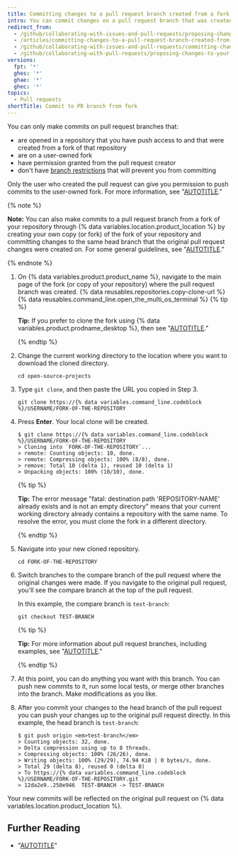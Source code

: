 ```yaml
---
title: Committing changes to a pull request branch created from a fork
intro: You can commit changes on a pull request branch that was created from a fork of your repository with permission from the pull request creator.
redirect_from:
  - /github/collaborating-with-issues-and-pull-requests/proposing-changes-to-your-work-with-pull-requests/committing-changes-to-a-pull-request-branch-created-from-a-fork
  - /articles/committing-changes-to-a-pull-request-branch-created-from-a-fork
  - /github/collaborating-with-issues-and-pull-requests/committing-changes-to-a-pull-request-branch-created-from-a-fork
  - /github/collaborating-with-pull-requests/proposing-changes-to-your-work-with-pull-requests/committing-changes-to-a-pull-request-branch-created-from-a-fork
versions:
  fpt: '*'
  ghes: '*'
  ghae: '*'
  ghec: '*'
topics:
  - Pull requests
shortTitle: Commit to PR branch from fork
---
```

You can only make commits on pull request branches that:
- are opened in a repository that you have push access to and that were created from a fork of that repository
- are on a user-owned fork
- have permission granted from the pull request creator
- don't have [branch restrictions](/repositories/configuring-branches-and-merges-in-your-repository/managing-protected-branches/about-protected-branches#restrict-who-can-push-to-matching-branches) that will prevent you from committing

Only the user who created the pull request can give you permission to push commits to the user-owned fork. For more information, see "[AUTOTITLE](/pull-requests/collaborating-with-pull-requests/working-with-forks/allowing-changes-to-a-pull-request-branch-created-from-a-fork)."

{% note %}

**Note:** You can also make commits to a pull request branch from a fork of your repository through {% data variables.location.product_location %} by creating your own copy (or fork) of the fork of your repository and committing changes to the same head branch that the original pull request changes were created on. For some general guidelines, see "[AUTOTITLE](/pull-requests/collaborating-with-pull-requests/proposing-changes-to-your-work-with-pull-requests/creating-a-pull-request-from-a-fork)."

{% endnote %}

1. On {% data variables.product.product_name %}, navigate to the main page of the fork (or copy of your repository) where the pull request branch was created.
{% data reusables.repositories.copy-clone-url %}
{% data reusables.command_line.open_the_multi_os_terminal %}
   {% tip %}

   **Tip:** If you prefer to clone the fork using {% data variables.product.prodname_desktop %}, then see "[AUTOTITLE](/repositories/creating-and-managing-repositories/cloning-a-repository#cloning-a-repository-to-github-desktop)."

   {% endtip %}
1. Change the current working directory to the location where you want to download the cloned directory.

   ```shell
   cd open-source-projects
   ```

1. Type `git clone`, and then paste the URL you copied in Step 3.

   ```shell
   git clone https://{% data variables.command_line.codeblock %}/USERNAME/FORK-OF-THE-REPOSITORY
   ```

1. Press **Enter**. Your local clone will be created.

   ```shell
   $ git clone https://{% data variables.command_line.codeblock %}/USERNAME/FORK-OF-THE-REPOSITORY
   > Cloning into `FORK-OF-THE-REPOSITORY`...
   > remote: Counting objects: 10, done.
   > remote: Compressing objects: 100% (8/8), done.
   > remove: Total 10 (delta 1), reused 10 (delta 1)
   > Unpacking objects: 100% (10/10), done.
   ```

   {% tip %}

   **Tip:** The error message "fatal: destination path 'REPOSITORY-NAME' already exists and is not an empty directory" means that your current working directory already contains a repository with the same name. To resolve the error, you must clone the fork in a different directory.

   {% endtip %}
1. Navigate into your new cloned repository.

   ```shell
   cd FORK-OF-THE-REPOSITORY
   ```

1. Switch branches to the compare branch of the pull request where the original changes were made. If you navigate to the original pull request, you'll see the compare branch at the top of the pull request.

   In this example, the compare branch is `test-branch`:

   ```shell
   git checkout TEST-BRANCH
   ```

   {% tip %}

   **Tip:** For more information about pull request branches, including examples, see "[AUTOTITLE](/pull-requests/collaborating-with-pull-requests/proposing-changes-to-your-work-with-pull-requests/creating-a-pull-request#changing-the-branch-range-and-destination-repository)."

   {% endtip %}
1. At this point, you can do anything you want with this branch. You can push new commits to it, run some local tests, or merge other branches into the branch. Make modifications as you like.
1. After you commit your changes to the head branch of the pull request you can push your changes up to the original pull request directly. In this example, the head branch is `test-branch`:

   ```shell
   $ git push origin <em>test-branch</em>
   > Counting objects: 32, done.
   > Delta compression using up to 8 threads.
   > Compressing objects: 100% (26/26), done.
   > Writing objects: 100% (29/29), 74.94 KiB | 0 bytes/s, done.
   > Total 29 (delta 8), reused 0 (delta 0)
   > To https://{% data variables.command_line.codeblock %}/USERNAME/FORK-OF-THE-REPOSITORY.git
   > 12da2e9..250e946  TEST-BRANCH -> TEST-BRANCH
   ```

Your new commits will be reflected on the original pull request on {% data variables.location.product_location %}.

## Further Reading

- "[AUTOTITLE](/pull-requests/collaborating-with-pull-requests/working-with-forks/about-forks)"
